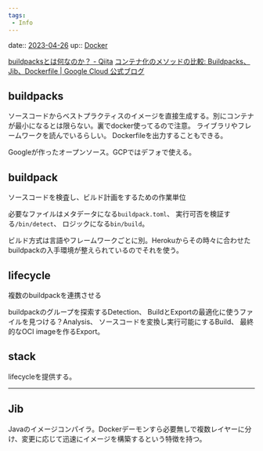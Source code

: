 ```yaml
---
tags:
 - Info
---
```


date:: [2023-04-26](Daily_Note/2023-04-26.md)
up:: [Docker](../App/Docker.md)

[buildpacksとは何なのか？ - Qiita](https://qiita.com/souhei-etou/items/5aab1bb02cdded065d05)
[コンテナ化のメソッドの比較: Buildpacks、Jib、Dockerfile | Google Cloud 公式ブログ](https://cloud.google.com/blog/ja/products/containers-kubernetes/comparing-containerization-methods-buildpacks-jib-and-dockerfile?hl=ja)

## buildpacks
ソースコードからベストプラクティスのイメージを直接生成する。別にコンテナが最小になるとは限らない。裏でdocker使ってるので注意。
ライブラリやフレームワークを読んでいるらしい。
Dockerfileを出力することもできる。

Googleが作ったオープンソース。GCPではデフォで使える。

## buildpack
ソースコードを検査し、ビルド計画をするための作業単位

必要なファイルはメタデータになる`buildpack.toml`、
実行可否を検証する`/bin/detect`、
ロジックになる`bin/build`。

ビルド方式は言語やフレームワークごとに別。Herokuからその時々に合わせたbuildpackの入手環境が整えられているのでそれを使う。

## lifecycle
複数のbuildpackを連携させる

buildpackのグループを探索するDetection、
BuildとExportの最適化に使うファイルを見つける？Analysis、
ソースコードを変換し実行可能にするBuild、
最終的なOCI imageを作るExport。

## stack
lifecycleを提供する。


---

## Jib
Javaのイメージコンパイラ。Dockerデーモンすら必要無しで複数レイヤーに分け、変更に応じて迅速にイメージを構築するという特徴を持つ。
